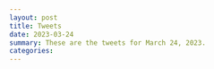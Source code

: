 ```yaml
---
layout: post
title: Tweets
date: 2023-03-24
summary: These are the tweets for March 24, 2023.
categories:
---
```


